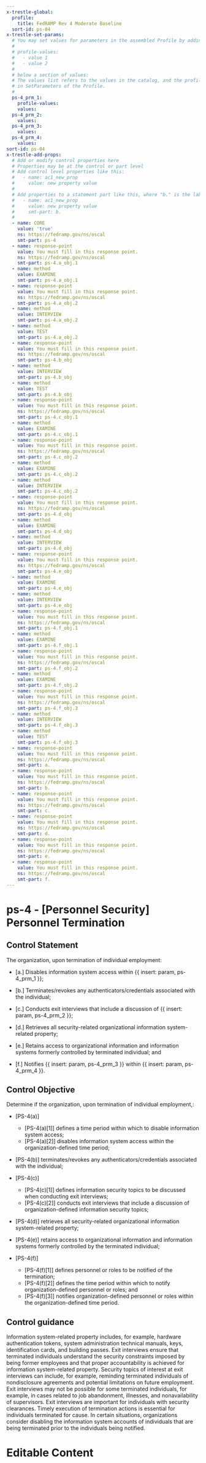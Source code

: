 ```yaml
---
x-trestle-global:
  profile:
    title: FedRAMP Rev 4 Moderate Baseline
  sort-id: ps-04
x-trestle-set-params:
  # You may set values for parameters in the assembled Profile by adding
  #
  # profile-values:
  #   - value 1
  #   - value 2
  #
  # below a section of values:
  # The values list refers to the values in the catalog, and the profile-values represent values
  # in SetParameters of the Profile.
  #
  ps-4_prm_1:
    profile-values:
    values:
  ps-4_prm_2:
    values:
  ps-4_prm_3:
    values:
  ps-4_prm_4:
    values:
sort-id: ps-04
x-trestle-add-props:
  # Add or modify control properties here
  # Properties may be at the control or part level
  # Add control level properties like this:
  #   - name: ac1_new_prop
  #     value: new property value
  #
  # Add properties to a statement part like this, where "b." is the label of the target statement part
  #   - name: ac1_new_prop
  #     value: new property value
  #     smt-part: b.
  #
  - name: CORE
    value: 'true'
    ns: https://fedramp.gov/ns/oscal
    smt-part: ps-4
  - name: response-point
    value: You must fill in this response point.
    ns: https://fedramp.gov/ns/oscal
    smt-part: ps-4.a_obj.1
  - name: method
    value: EXAMINE
    smt-part: ps-4.a_obj.1
  - name: response-point
    value: You must fill in this response point.
    ns: https://fedramp.gov/ns/oscal
    smt-part: ps-4.a_obj.2
  - name: method
    value: INTERVIEW
    smt-part: ps-4.a_obj.2
  - name: method
    value: TEST
    smt-part: ps-4.a_obj.2
  - name: response-point
    value: You must fill in this response point.
    ns: https://fedramp.gov/ns/oscal
    smt-part: ps-4.b_obj
  - name: method
    value: INTERVIEW
    smt-part: ps-4.b_obj
  - name: method
    value: TEST
    smt-part: ps-4.b_obj
  - name: response-point
    value: You must fill in this response point.
    ns: https://fedramp.gov/ns/oscal
    smt-part: ps-4.c_obj.1
  - name: method
    value: EXAMINE
    smt-part: ps-4.c_obj.1
  - name: response-point
    value: You must fill in this response point.
    ns: https://fedramp.gov/ns/oscal
    smt-part: ps-4.c_obj.2
  - name: method
    value: EXAMINE
    smt-part: ps-4.c_obj.2
  - name: method
    value: INTERVIEW
    smt-part: ps-4.c_obj.2
  - name: response-point
    value: You must fill in this response point.
    ns: https://fedramp.gov/ns/oscal
    smt-part: ps-4.d_obj
  - name: method
    value: EXAMINE
    smt-part: ps-4.d_obj
  - name: method
    value: INTERVIEW
    smt-part: ps-4.d_obj
  - name: response-point
    value: You must fill in this response point.
    ns: https://fedramp.gov/ns/oscal
    smt-part: ps-4.e_obj
  - name: method
    value: EXAMINE
    smt-part: ps-4.e_obj
  - name: method
    value: INTERVIEW
    smt-part: ps-4.e_obj
  - name: response-point
    value: You must fill in this response point.
    ns: https://fedramp.gov/ns/oscal
    smt-part: ps-4.f_obj.1
  - name: method
    value: EXAMINE
    smt-part: ps-4.f_obj.1
  - name: response-point
    value: You must fill in this response point.
    ns: https://fedramp.gov/ns/oscal
    smt-part: ps-4.f_obj.2
  - name: method
    value: EXAMINE
    smt-part: ps-4.f_obj.2
  - name: response-point
    value: You must fill in this response point.
    ns: https://fedramp.gov/ns/oscal
    smt-part: ps-4.f_obj.3
  - name: method
    value: INTERVIEW
    smt-part: ps-4.f_obj.3
  - name: method
    value: TEST
    smt-part: ps-4.f_obj.3
  - name: response-point
    value: You must fill in this response point.
    ns: https://fedramp.gov/ns/oscal
    smt-part: a.
  - name: response-point
    value: You must fill in this response point.
    ns: https://fedramp.gov/ns/oscal
    smt-part: b.
  - name: response-point
    value: You must fill in this response point.
    ns: https://fedramp.gov/ns/oscal
    smt-part: c.
  - name: response-point
    value: You must fill in this response point.
    ns: https://fedramp.gov/ns/oscal
    smt-part: d.
  - name: response-point
    value: You must fill in this response point.
    ns: https://fedramp.gov/ns/oscal
    smt-part: e.
  - name: response-point
    value: You must fill in this response point.
    ns: https://fedramp.gov/ns/oscal
    smt-part: f.
---
```


# ps-4 - \[Personnel Security\] Personnel Termination

## Control Statement

The organization, upon termination of individual employment:

- \[a.\] Disables information system access within {{ insert: param, ps-4_prm_1 }};

- \[b.\] Terminates/revokes any authenticators/credentials associated with the individual;

- \[c.\] Conducts exit interviews that include a discussion of {{ insert: param, ps-4_prm_2 }};

- \[d.\] Retrieves all security-related organizational information system-related property;

- \[e.\] Retains access to organizational information and information systems formerly controlled by terminated individual; and

- \[f.\] Notifies {{ insert: param, ps-4_prm_3 }} within {{ insert: param, ps-4_prm_4 }}.

## Control Objective

Determine if the organization, upon termination of individual employment,:

- \[PS-4(a)\]

  - \[PS-4(a)[1]\] defines a time period within which to disable information system access;
  - \[PS-4(a)[2]\] disables information system access within the organization-defined time period;

- \[PS-4(b)\] terminates/revokes any authenticators/credentials associated with the individual;

- \[PS-4(c)\]

  - \[PS-4(c)[1]\] defines information security topics to be discussed when conducting exit interviews;
  - \[PS-4(c)[2]\] conducts exit interviews that include a discussion of organization-defined information security topics;

- \[PS-4(d)\] retrieves all security-related organizational information system-related property;

- \[PS-4(e)\] retains access to organizational information and information systems formerly controlled by the terminated individual;

- \[PS-4(f)\]

  - \[PS-4(f)[1]\] defines personnel or roles to be notified of the termination;
  - \[PS-4(f)[2]\] defines the time period within which to notify organization-defined personnel or roles; and
  - \[PS-4(f)[3]\] notifies organization-defined personnel or roles within the organization-defined time period.

## Control guidance

Information system-related property includes, for example, hardware authentication tokens, system administration technical manuals, keys, identification cards, and building passes. Exit interviews ensure that terminated individuals understand the security constraints imposed by being former employees and that proper accountability is achieved for information system-related property. Security topics of interest at exit interviews can include, for example, reminding terminated individuals of nondisclosure agreements and potential limitations on future employment. Exit interviews may not be possible for some terminated individuals, for example, in cases related to job abandonment, illnesses, and nonavailability of supervisors. Exit interviews are important for individuals with security clearances. Timely execution of termination actions is essential for individuals terminated for cause. In certain situations, organizations consider disabling the information system accounts of individuals that are being terminated prior to the individuals being notified.

# Editable Content

<!-- Make additions and edits below -->
<!-- The above represents the contents of the control as received by the profile, prior to additions. -->
<!-- If the profile makes additions to the control, they will appear below. -->
<!-- The above markdown may not be edited but you may edit the content below, and/or introduce new additions to be made by the profile. -->
<!-- If there is a yaml header at the top, parameter values may be edited. Use --set-parameters to incorporate the changes during assembly. -->
<!-- The content here will then replace what is in the profile for this control, after running profile-assemble. -->
<!-- The added parts in the profile for this control are below.  You may edit them and/or add new ones. -->
<!-- Each addition must have a heading either of the form ## Control my_addition_name -->
<!-- or ## Part a. (where the a. refers to one of the control statement labels.) -->
<!-- "## Control" parts are new parts added after the statement part. -->
<!-- "## Part" parts are new parts added into the top-level statement part with that label. -->
<!-- Subparts may be added with nested hash levels of the form ### My Subpart Name -->
<!-- underneath the parent ## Control or ## Part being added -->
<!-- See https://ibm.github.io/compliance-trestle/tutorials/ssp_profile_catalog_authoring/ssp_profile_catalog_authoring for guidance. -->
